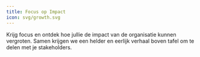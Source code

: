 ```yaml
---
title: Focus op Impact
icon: svg/growth.svg
---
```

Krijg focus en ontdek hoe jullie de impact van de organisatie kunnen vergroten. Samen krijgen we een helder en eerlijk verhaal boven tafel om te delen met je stakeholders.